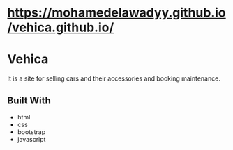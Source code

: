 # https://mohamedelawadyy.github.io/vehica.github.io/

# Vehica 

It is a site for selling cars and their accessories and booking maintenance.


## Built With
- html
- css
- bootstrap
- javascript

